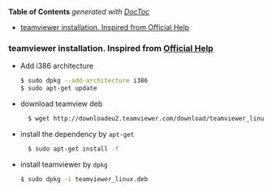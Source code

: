 <!-- START doctoc generated TOC please keep comment here to allow auto update -->
<!-- DON'T EDIT THIS SECTION, INSTEAD RE-RUN doctoc TO UPDATE -->
**Table of Contents**  *generated with [DocToc](https://github.com/thlorenz/doctoc)*

- [teamviewer installation. Inspired from Official Help](#teamviewer-installation-inspired-from-official-help)

<!-- END doctoc generated TOC please keep comment here to allow auto update -->

### teamviewer installation. Inspired from [Official Help](http://www.teamviewer.com/en/help/363-How-do-I-install-TeamViewer-on-my-Linux-distribution.aspx#other)

- Add i386 architecture
  ```bash
  $ sudo dpkg --add-architecture i386
  $ sudo apt-get update
  ```
- download teamview deb
  ```bash
    $ wget http://downloadeu2.teamviewer.com/download/teamviewer_linux.deb
  ```
- install the dependency by `apt-get`
  ```bash
    $ sudo apt-get install -f
  ```

- install teamviewer by `dpkg`
  ```bash
  $ sudo dpkg -i teamviewer_linux.deb
  ```
